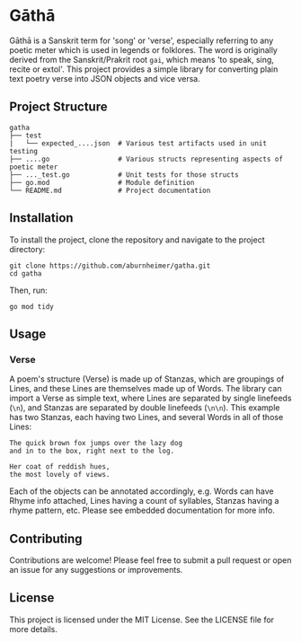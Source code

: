 # Gāthā

Gāthā is a Sanskrit term for 'song' or 'verse', especially referring to any poetic meter which is used in legends or folklores. The word is originally derived from the Sanskrit/Prakrit root `gai`, which means 'to speak, sing, recite or extol'. This project provides a simple library for converting plain text poetry verse into JSON objects and vice versa.

## Project Structure

```
gatha
├── test
|   └── expected_....json  # Various test artifacts used in unit testing
├── ....go                 # Various structs representing aspects of poetic meter
├── ..._test.go            # Unit tests for those structs
├── go.mod                 # Module definition
└── README.md              # Project documentation
```

## Installation

To install the project, clone the repository and navigate to the project directory:

```
git clone https://github.com/aburnheimer/gatha.git
cd gatha
```

Then, run:

```
go mod tidy
```

## Usage

### Verse

A poem's structure (Verse) is made up of Stanzas, which are groupings of Lines, and these Lines are themselves made up of Words. The library can import a Verse as simple text, where Lines are separated by single linefeeds (`\n`), and Stanzas are separated by double linefeeds (`\n\n`). This example has two Stanzas, each having two Lines, and several Words in all of those Lines:

```
The quick brown fox jumps over the lazy dog
and in to the box, right next to the log.

Her coat of reddish hues,
the most lovely of views.
```

Each of the objects can be annotated accordingly, e.g. Words can have Rhyme info attached, Lines having a count of syllables, Stanzas having a rhyme pattern, etc. Please see embedded documentation for more info.

## Contributing

Contributions are welcome! Please feel free to submit a pull request or open an issue for any suggestions or improvements.

## License

This project is licensed under the MIT License. See the LICENSE file for more details.